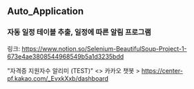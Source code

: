 ## Auto_Application
###  자동 일정 테이블 추출, 일정에 따른 알림 프로그램

링크:
https://www.notion.so/Selenium-BeautifulSoup-Project-1-673e4ae3808544968549b5a1d3235bdd

"자격증 지원자수 알리미 (TEST)" <> 카카오 챗봇 >
https://center-pf.kakao.com/_EvxkXxb/dashboard